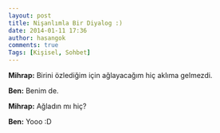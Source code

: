 ```yaml
---
layout: post
title: Nişanlımla Bir Diyalog :)
date: 2014-01-11 17:36
author: hasangok
comments: true
Tags: [Kişisel, Sohbet]
---
```

<strong>Mihrap:</strong> Birini özlediğim için ağlayacağım hiç aklıma gelmezdi.

<strong>Ben:</strong> Benim de.

<strong>Mihrap:</strong> Ağladın mı hiç?

<strong>Ben:</strong> Yooo :D
